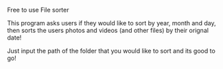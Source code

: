 Free to use File sorter

This program asks users if they would like to sort by year, month and day, then sorts the users photos and videos (and other files) by their orignal date!

Just input the path of the folder that you would like to sort and its good to go!
